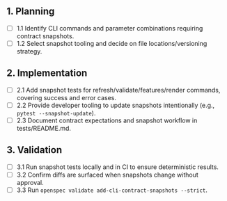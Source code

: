 ## 1. Planning

- [ ] 1.1 Identify CLI commands and parameter combinations requiring contract snapshots.
- [ ] 1.2 Select snapshot tooling and decide on file locations/versioning strategy.

## 2. Implementation

- [ ] 2.1 Add snapshot tests for refresh/validate/features/render commands, covering success and error cases.
- [ ] 2.2 Provide developer tooling to update snapshots intentionally (e.g., `pytest --snapshot-update`).
- [ ] 2.3 Document contract expectations and snapshot workflow in tests/README.md.

## 3. Validation

- [ ] 3.1 Run snapshot tests locally and in CI to ensure deterministic results.
- [ ] 3.2 Confirm diffs are surfaced when snapshots change without approval.
- [ ] 3.3 Run `openspec validate add-cli-contract-snapshots --strict`.
